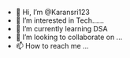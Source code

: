 - 👋 Hi, I’m @Karansri123
- 👀 I’m interested in Tech......
- 🌱 I’m currently learning DSA 
- 💞️ I’m looking to collaborate on ...
- 📫 How to reach me ...

<!---
Karansri123/Karansri123 is a ✨ special ✨ repository because its `README.md` (this file) appears on your GitHub profile.
You can click the Preview link to take a look at your changes.
--->
